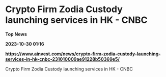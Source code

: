 # Crypto Firm Zodia Custody launching services in HK - CNBC
**Top News**

**2023-10-30 01:16**

**https://www.ainvest.com/news/crypto-firm-zodia-custody-launching-services-in-hk-cnbc-231010009ae91228b50369e5/**

Crypto Firm Zodia Custody launching services in HK - CNBC